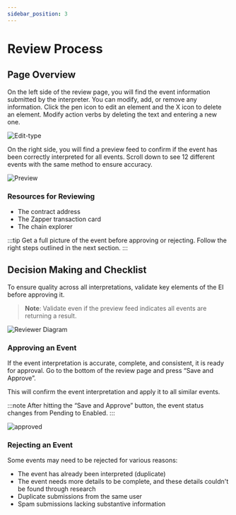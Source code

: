 ```yaml
---
sidebar_position: 3
---
```


# Review Process

## Page Overview

On the left side of the review page, you will find the event information submitted by the interpreter. You can modify, add, or remove any information. Click the pen icon to edit an element and the X icon to delete an element. Modify action verbs by deleting the text and entering a new one.

![Edit-type](/img/assets/ReviewStep.png)

On the right side, you will find a preview feed to confirm if the event has been correctly interpreted for all events. Scroll down to see 12 different events with the same method to ensure accuracy.

![Preview](/img/assets/preview.png)

### Resources for Reviewing

- The contract address
- The Zapper transaction card
- The chain explorer

:::tip
Get a full picture of the event before approving or rejecting. Follow the right steps outlined in the next section.
:::

## Decision Making and Checklist

To ensure quality across all interpretations, validate key elements of the EI before approving it.

> **Note**: Validate even if the preview feed indicates all events are returning a result.

![Reviewer Diagram](/img/assets/reviewer-diagram.png)

### Approving an Event

If the event interpretation is accurate, complete, and consistent, it is ready for approval. Go to the bottom of the review page and press “Save and Approve”.

This will confirm the event interpretation and apply it to all similar events.

:::note
After hitting the “Save and Approve” button, the event status changes from Pending to Enabled.
:::

![approved](/img/assets/approved.gif)

### Rejecting an Event

Some events may need to be rejected for various reasons:
- The event has already been interpreted (duplicate)
- The event needs more details to be complete, and these details couldn't be found through research
- Duplicate submissions from the same user
- Spam submissions lacking substantive information
